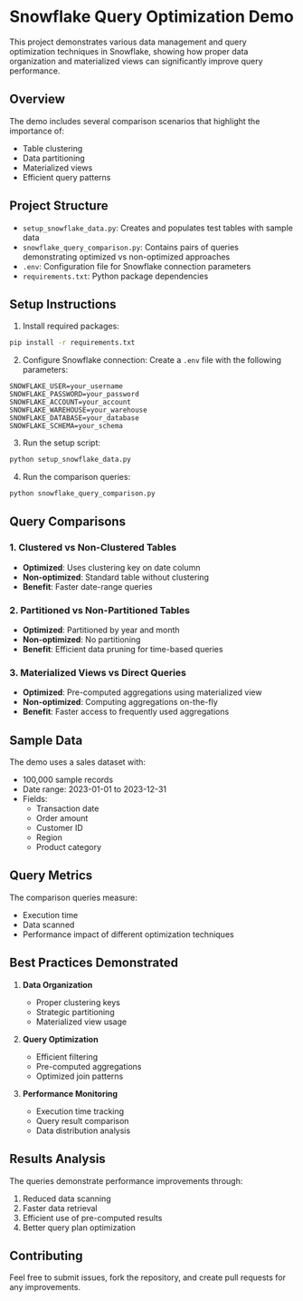 # Snowflake Query Optimization Demo

This project demonstrates various data management and query optimization techniques in Snowflake, showing how proper data organization and materialized views can significantly improve query performance.

## Overview

The demo includes several comparison scenarios that highlight the importance of:
- Table clustering
- Data partitioning
- Materialized views
- Efficient query patterns

## Project Structure

- `setup_snowflake_data.py`: Creates and populates test tables with sample data
- `snowflake_query_comparison.py`: Contains pairs of queries demonstrating optimized vs non-optimized approaches
- `.env`: Configuration file for Snowflake connection parameters
- `requirements.txt`: Python package dependencies

## Setup Instructions

1. Install required packages:
```bash
pip install -r requirements.txt
```

2. Configure Snowflake connection:
Create a `.env` file with the following parameters:
```env
SNOWFLAKE_USER=your_username
SNOWFLAKE_PASSWORD=your_password
SNOWFLAKE_ACCOUNT=your_account
SNOWFLAKE_WAREHOUSE=your_warehouse
SNOWFLAKE_DATABASE=your_database
SNOWFLAKE_SCHEMA=your_schema
```

3. Run the setup script:
```bash
python setup_snowflake_data.py
```

4. Run the comparison queries:
```bash
python snowflake_query_comparison.py
```

## Query Comparisons

### 1. Clustered vs Non-Clustered Tables
- **Optimized**: Uses clustering key on date column
- **Non-optimized**: Standard table without clustering
- **Benefit**: Faster date-range queries

### 2. Partitioned vs Non-Partitioned Tables
- **Optimized**: Partitioned by year and month
- **Non-optimized**: No partitioning
- **Benefit**: Efficient data pruning for time-based queries

### 3. Materialized Views vs Direct Queries
- **Optimized**: Pre-computed aggregations using materialized view
- **Non-optimized**: Computing aggregations on-the-fly
- **Benefit**: Faster access to frequently used aggregations

## Sample Data

The demo uses a sales dataset with:
- 100,000 sample records
- Date range: 2023-01-01 to 2023-12-31
- Fields:
  - Transaction date
  - Order amount
  - Customer ID
  - Region
  - Product category

## Query Metrics

The comparison queries measure:
- Execution time
- Data scanned
- Performance impact of different optimization techniques

## Best Practices Demonstrated

1. **Data Organization**
   - Proper clustering keys
   - Strategic partitioning
   - Materialized view usage

2. **Query Optimization**
   - Efficient filtering
   - Pre-computed aggregations
   - Optimized join patterns

3. **Performance Monitoring**
   - Execution time tracking
   - Query result comparison
   - Data distribution analysis

## Results Analysis

The queries demonstrate performance improvements through:
1. Reduced data scanning
2. Faster data retrieval
3. Efficient use of pre-computed results
4. Better query plan optimization

## Contributing

Feel free to submit issues, fork the repository, and create pull requests for any improvements.
